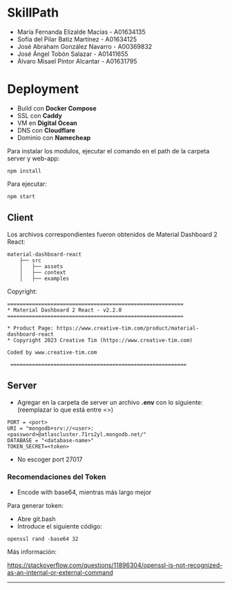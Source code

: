 # SkillPath
- María Fernanda Elizalde Macías - A01634135
- Sofía del Pilar Batiz Martínez - A01634125
- José Abraham González Navarro  - A00369832
- José Ángel Tobón Salazar - A01411655
- Álvaro Misael Pintor Alcantar - A01631795

# Deployment
- Build con **Docker Compose**
- SSL con **Caddy**
- VM en **Digital Ocean**
- DNS con **Cloudflare**
- Dominio con **Namecheap**

Para instalar los modulos, ejecutar el comando en el path de la carpeta server y web-app:
```
npm install
```
Para ejecutar:

```
npm start
```
## Client
Los archivos correspondientes fueron obtenidos de Material Dashboard 2 React:
```
material-dashboard-react
    ├── src
    │   ├── assets
    │   ├── context
    │   ├── examples
```
Copyright:
```
=========================================================
* Material Dashboard 2 React - v2.2.0
=========================================================

* Product Page: https://www.creative-tim.com/product/material-dashboard-react
* Copyright 2023 Creative Tim (https://www.creative-tim.com)

Coded by www.creative-tim.com

 =========================================================
```

## Server
- Agregar en la carpeta de server un archivo **.env** con lo siguiente: (reemplazar lo que está entre <>)
```
PORT = <port>
URI = "mongodb+srv://<user>:<password>@atlascluster.71rs2yl.mongodb.net/"
DATABASE = "<database-name>"
TOKEN_SECRET=<token>
```
- No escoger port 27017

### Recomendaciones del Token
- Encode with base64, mientras más largo mejor

Para generar token:
- Abre git.bash
- Introduce el siguiente código:
```
openssl rand -base64 32
```

Más información:

https://stackoverflow.com/questions/11896304/openssl-is-not-recognized-as-an-internal-or-external-command

----

